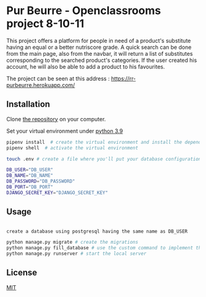 # Pur Beurre - Openclassrooms project 8-10-11

This project offers a platform for people in need of a product's substitute having an equal or a better nutriscore grade.
A quick search can be done from the main page, also from the navbar, it will return a list of substitutes corresponding to the searched product's categories.
If the user created his account, he will also be able to add a product to his favourites.

The project can be seen at this address : https://rr-purbeurre.herokuapp.com/

## Installation

Clone [the repository](https://github.com/Romderful/p8_purbeurre) on your computer.


Set your virtual environment under [python 3.9](https://www.python.org/downloads/release/python-396/)


```bash
pipenv install  # create the virtual environment and install the dependencies
pipenv shell  # activate the virtual environment

touch .env # create a file where you'll put your database configuration and the django secret key

DB_USER="DB_USER"
DB_NAME="DB_NAME"
DB_PASSWORD="DB_PASSWORD"
DB_PORT="DB_PORT"
DJANGO_SECRET_KEY="DJANGO_SECRET_KEY"
```

## Usage

```bash

create a database using postgresql having the same name as DB_USER

python manage.py migrate # create the migrations
python manage.py fill_database # use the custom command to implement the dabatase
python manage.py runserver # start the local server
```

## License

[MIT](https://choosealicense.com/licenses/mit/)
